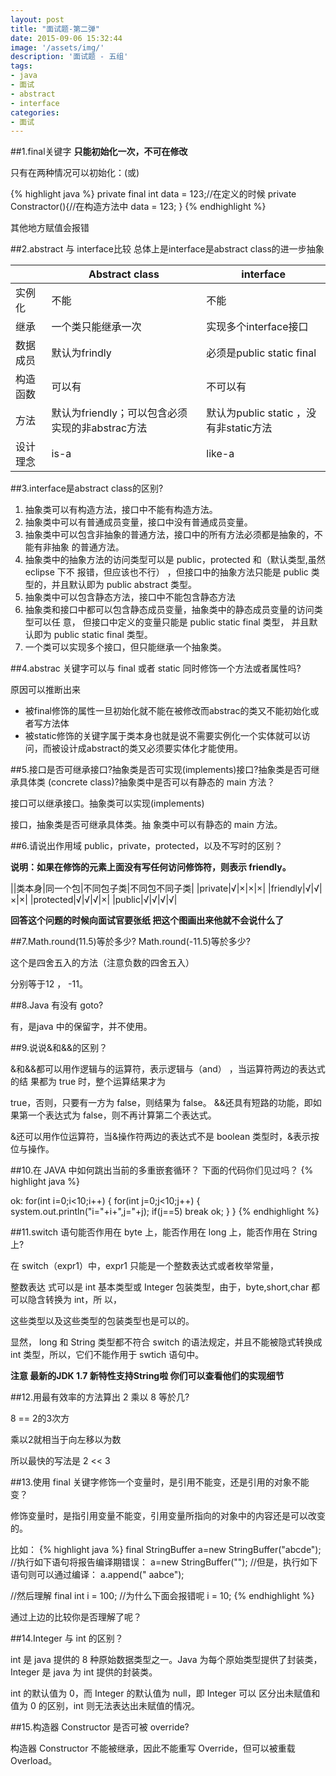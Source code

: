 ```yaml
---
layout: post
title: "面试题-第二弹"
date: 2015-09-06 15:32:44
image: '/assets/img/'
description: '面试题 - 五组'
tags:
- java
- 面试
- abstract
- interface 
categories:
- 面试
---
```

##1.final关键字
**只能初始化一次，不可在修改**

只有在两种情况可以初始化：(或)

{% highlight java %}
private final int data = 123;//在定义的时候
private Constractor(){//在构造方法中
    data = 123;
}
{% endhighlight %}

其他地方赋值会报错

##2.abstract 与 interface比较
总体上是interface是abstract class的进一步抽象

| |Abstract class|interface|
|-|-|-|
|实例化|不能|不能|
|继承|一个类只能继承一次|实现多个interface接口|
|数据成员|默认为frindly|必须是public static final|
|构造函数|可以有|不可以有|
|方法|默认为friendly；可以包含必须实现的非abstrac方法|默认为public static ，没有非static方法|
|设计理念|is-a|like-a|



##3.interface是abstract class的区别?

1. 抽象类可以有构造方法，接口中不能有构造方法。
2. 抽象类中可以有普通成员变量，接口中没有普通成员变量。
3. 抽象类中可以包含非抽象的普通方法，接口中的所有方法必须都是抽象的，不能有非抽象 的普通方法。 
4. 抽象类中的抽象方法的访问类型可以是 public，protected 和（默认类型,虽然 eclipse 下不 报错，但应该也不行） ，但接口中的抽象方法只能是 public 类型的，并且默认即为 public abstract 类型。 
5. 抽象类中可以包含静态方法，接口中不能包含静态方法 
6. 抽象类和接口中都可以包含静态成员变量，抽象类中的静态成员变量的访问类型可以任 意， 但接口中定义的变量只能是 public static final 类型， 并且默认即为 public static final 类型。 
7. 一个类可以实现多个接口，但只能继承一个抽象类。



##4.abstrac 关键字可以与 final 或者 static 同时修饰一个方法或者属性吗?

原因可以推断出来

- 被final修饰的属性一旦初始化就不能在被修改而abstrac的类又不能初始化或者写方法体
- 被static修饰的关键字属于类本身也就是说不需要实例化一个实体就可以访问，而被设计成abstract的类又必须要实体化才能使用。

##5.接口是否可继承接口?抽象类是否可实现(implements)接口?抽象类是否可继承具体类 (concrete class)?抽象类中是否可以有静态的 main 方法？

接口可以继承接口。抽象类可以实现(implements)

接口，抽象类是否可继承具体类。抽 象类中可以有静态的 main 方法。 

##6.请说出作用域 public，private，protected，以及不写时的区别？

**说明：如果在修饰的元素上面没有写任何访问修饰符，则表示 friendly。**

||类本身|同一个包|不同包子类|不同包不同子类|
|private|√|×|×|×|
|friendly|√|√|×|×|
|protected|√|√|√|×|
|public|√|√|√|√|

**回答这个问题的时候向面试官要张纸 把这个图画出来他就不会说什么了**

##7.Math.round(11.5)等於多少? Math.round(-11.5)等於多少? 

这个是四舍五入的方法（注意负数的四舍五入）

分别等于12  ，  -11。

##8.Java 有没有 goto?

有，是java 中的保留字，并不使用。 

##9.说说&和&&的区别？

&和&&都可以用作逻辑与的运算符，表示逻辑与（and） ，当运算符两边的表达式的结 果都为 true 时，整个运算结果才为

true，否则，只要有一方为 false，则结果为 false。 &&还具有短路的功能，即如果第一个表达式为 false，则不再计算第二个表达式。

&还可以用作位运算符，当&操作符两边的表达式不是 boolean 类型时，&表示按位与操作。

##10.在 JAVA 中如何跳出当前的多重嵌套循环？ 
下面的代码你们见过吗？
{% highlight java %}

ok:
for(int i=0;i<10;i++)
{
     for(int j=0;j<10;j++)
{
     system.out.println("i="+i+",j="+j);
     if(j==5)
     break ok;
}
}
{% endhighlight %}

##11.switch 语句能否作用在 byte 上，能否作用在 long 上，能否作用在 String 上?

在 switch（expr1）中，expr1 只能是一个整数表达式或者枚举常量，

整数表达 式可以是 int 基本类型或 Integer 包装类型，由于，byte,short,char 都可以隐含转换为 int，所 以，

这些类型以及这些类型的包装类型也是可以的。 

显然， long 和 String 类型都不符合 switch 的语法规定，并且不能被隐式转换成 int 类型，所以，它们不能作用于 swtich 语句中。 

**注意  最新的JDK 1.7 新特性支持String啦 你们可以查看他们的实现细节**

##12.用最有效率的方法算出 2 乘以 8 等於几?

8 == 2的3次方

乘以2就相当于向左移以为数

所以最快的写法是  2 << 3

##13.使用 final 关键字修饰一个变量时，是引用不能变，还是引用的对象不能变？

修饰变量时，是指引用变量不能变，引用变量所指向的对象中的内容还是可以改变的。

比如：
{% highlight java %}
final StringBuffer a=new StringBuffer("abcde");
//执行如下语句将报告编译期错误：
a=new StringBuffer("");
//但是，执行如下语句则可以通过编译：
a.append(" aabce");

//然后理解
final int i = 100;
//为什么下面会报错呢
i = 10;
{% endhighlight %}

通过上边的比较你是否理解了呢？

##14.Integer 与 int 的区别？

int 是 java 提供的 8 种原始数据类型之一。Java 为每个原始类型提供了封装类，Integer 是 java 为 int 提供的封装类。

int 的默认值为 0，而 Integer 的默认值为 null，即 Integer 可以 区分出未赋值和值为 0 的区别，int 则无法表达出未赋值的情况。

##15.构造器 Constructor 是否可被 override? 

构造器 Constructor 不能被继承，因此不能重写 Override，但可以被重载 Overload。




